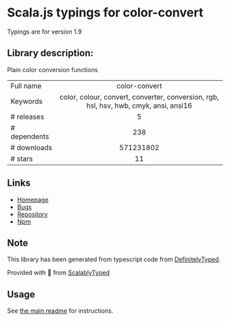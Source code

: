 
# Scala.js typings for color-convert

Typings are for version 1.9

## Library description:
Plain color conversion functions

|                    |                 |
| ------------------ | :-------------: |
| Full name          | color-convert |
| Keywords           | color, colour, convert, converter, conversion, rgb, hsl, hsv, hwb, cmyk, ansi, ansi16 |
| # releases         | 5 |
| # dependents       | 238 |
| # downloads        | 571231802 |
| # stars            | 11 |

## Links
- [Homepage](https://github.com/Qix-/color-convert#readme)
- [Bugs](https://github.com/Qix-/color-convert/issues)
- [Repository](https://github.com/Qix-/color-convert)
- [Npm](https://www.npmjs.com/package/color-convert)
    


## Note
This library has been generated from typescript code from [DefinitelyTyped](https://definitelytyped.org).

Provided with :purple_heart: from [ScalablyTyped](https://github.com/oyvindberg/ScalablyTyped)

## Usage
See [the main readme](../../readme.md) for instructions.


